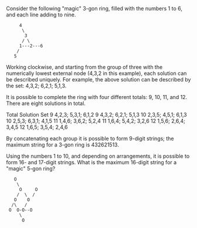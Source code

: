 Consider the following "magic" 3-gon ring, filled with the numbers 1 to 6, and
each line adding to nine.

         4
          \
           3
          / \
         1---2---6
        /
       5

Working clockwise, and starting from the group of three with the numerically
lowest external node (4,3,2 in this example), each solution can be described
uniquely. For example, the above solution can be described by the set: 4,3,2;
6,2,1; 5,1,3.

It is possible to complete the ring with four different totals: 9, 10, 11,
and 12. There are eight solutions in total.

  Total    Solution Set
    9   4,2,3; 5,3,1; 6,1,2
    9   4,3,2; 6,2,1; 5,1,3
   10   2,3,5; 4,5,1; 6,1,3
   10   2,5,3; 6,3,1; 4,1,5
   11   1,4,6; 3,6,2; 5,2,4
   11   1,6,4; 5,4,2; 3,2,6
   12   1,5,6; 2,6,4; 3,4,5
   12   1,6,5; 3,5,4; 2,4,6

By concatenating each group it is possible to form 9-digit strings; the maximum
string for a 3-gon ring is 432621513.

Using the numbers 1 to 10, and depending on arrangements, it is possible to form
16- and 17-digit strings. What is the maximum 16-digit string for a "magic"
5-gon ring?

       O
        \
         O     O
        /  \  /
       O    O
      /\   /
     O  O-O--O
         \
          O

